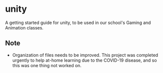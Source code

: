 # unity
A getting started guide for unity, to be used in our school's Gaming and Animation classes.

## Note
* Organization of files needs to be improved. This project was completed urgently to help at-home learning due to the COVID-19 disease, and so this was one thing not worked on.
